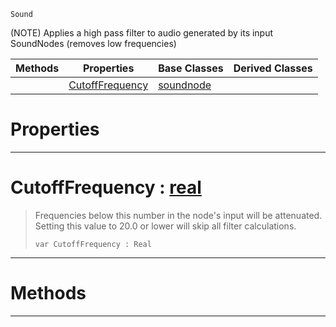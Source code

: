  `Sound`

(NOTE) Applies a high pass filter to audio generated by its input SoundNodes (removes low frequencies)

|Methods|Properties|Base Classes|Derived Classes|
|---|---|---|---|
| |[ CutoffFrequency](highpassnode.md#cutofffrequency-zilch-eng)|[soundnode](soundnode.md)| |


 #  Properties


---  
 #  CutoffFrequency : [real](../nada_base_types/real.md)

> Frequencies below this number in the node's input will be attenuated. Setting this value to 20.0 or lower will skip all filter calculations.
> ``` lang=cpp, name=Nada
> var CutoffFrequency : Real


---  
 #  Methods


---  
 

 